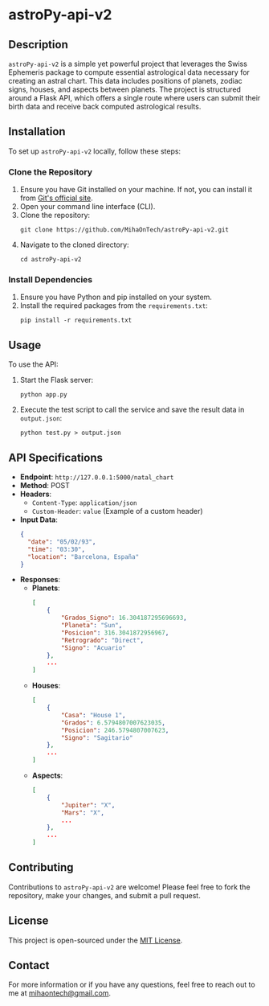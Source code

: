 # astroPy-api-v2

## Description
`astroPy-api-v2` is a simple yet powerful project that leverages the Swiss Ephemeris package to compute essential astrological data necessary for creating an astral chart. This data includes positions of planets, zodiac signs, houses, and aspects between planets. The project is structured around a Flask API, which offers a single route where users can submit their birth data and receive back computed astrological results.

## Installation

To set up `astroPy-api-v2` locally, follow these steps:

### Clone the Repository
1. Ensure you have Git installed on your machine. If not, you can install it from [Git's official site](https://git-scm.com/).
2. Open your command line interface (CLI).
3. Clone the repository:
   ```
   git clone https://github.com/MihaOnTech/astroPy-api-v2.git
   ```
4. Navigate to the cloned directory:
   ```
   cd astroPy-api-v2
   ```

### Install Dependencies
1. Ensure you have Python and pip installed on your system.
2. Install the required packages from the `requirements.txt`:
   ```
   pip install -r requirements.txt
   ```

## Usage

To use the API:
1. Start the Flask server:
   ```
   python app.py
   ```
2. Execute the test script to call the service and save the result data in `output.json`:
   ```
   python test.py > output.json
   ```

## API Specifications

- **Endpoint**: `http://127.0.0.1:5000/natal_chart`
- **Method**: POST
- **Headers**:
  - `Content-Type`: `application/json`
  - `Custom-Header`: `value`  (Example of a custom header)
- **Input Data**:
  ```json
  {
    "date": "05/02/93",
    "time": "03:30",
    "location": "Barcelona, España"
  }
  ```
- **Responses**:
  - **Planets**:
    ```json
    [
        {
            "Grados_Signo": 16.304187295696693,
            "Planeta": "Sun",
            "Posicion": 316.3041872956967,
            "Retrogrado": "Direct",
            "Signo": "Acuario"
        },
        ...
    ]
    ```
  - **Houses**:
    ```json
    [
        {
            "Casa": "House 1",
            "Grados": 6.5794807007623035,
            "Posicion": 246.5794807007623,
            "Signo": "Sagitario"
        },
        ...
    ]
    ```
  - **Aspects**:
    ```json
    [
        {
            "Jupiter": "X",
            "Mars": "X",
            ...
        },
        ...
    ]
    ```

## Contributing

Contributions to `astroPy-api-v2` are welcome! Please feel free to fork the repository, make your changes, and submit a pull request.

## License

This project is open-sourced under the [MIT License](LICENSE).

## Contact

For more information or if you have any questions, feel free to reach out to me at [mihaontech@gmail.com](mailto:mihaontech@gmail.com).
